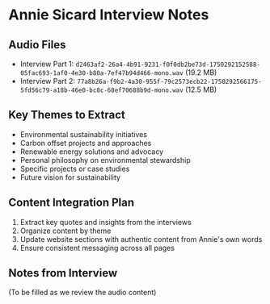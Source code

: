 # Annie Sicard Interview Notes

## Audio Files
- Interview Part 1: `d2463af2-26a4-4b91-9231-f0f0db2be73d-1750292152588-05fac693-1af0-4e30-b80a-7ef47b94d466-mono.wav` (19.2 MB)
- Interview Part 2: `77a8b26a-f9b2-4a30-955f-79c2573ecb22-1750292566175-5fd56c79-a18b-46e0-bc8c-68ef70688b9d-mono.wav` (12.5 MB)

## Key Themes to Extract
- Environmental sustainability initiatives
- Carbon offset projects and approaches
- Renewable energy solutions and advocacy
- Personal philosophy on environmental stewardship
- Specific projects or case studies
- Future vision for sustainability

## Content Integration Plan
1. Extract key quotes and insights from the interviews
2. Organize content by theme
3. Update website sections with authentic content from Annie's own words
4. Ensure consistent messaging across all pages

## Notes from Interview
(To be filled as we review the audio content)
